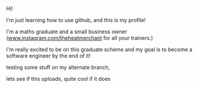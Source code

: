 Hi!

I'm just learning how to use github, and this is my  profile!

I'm a maths graduate and a small business owner (www.instagram.com/theheatmerchant for all your trainers.)

I'm really excited to be on this graduate scheme and my goal is to become a software engineer by the end of it!

testing some stuff on my alternate branch,

lets see if this uploads, quite cool if it does
